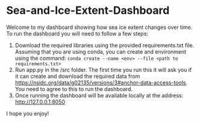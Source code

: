 # Sea-and-Ice-Extent-Dashboard

Welcome to my dashboard showing how sea ice extent changes over time. To run the dashboard you will need to follow a few steps:
  1. Download the required libraries using the provided requirements.txt file. Assuming that you are using conda, you can create and environment using the command: ```conda create --name <env> --file <path to requirements.txt>```
  2. Run app.py in the /src folder. The first time you run this it will ask you if it can create and download the required data from https://nsidc.org/data/g02135/versions/3#anchor-data-access-tools. You need to agree to this to run the dashboard.
  3. Once running the dashboard will be available locally at the address: http://127.0.0.1:8050

I hope you enjoy!

